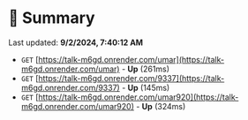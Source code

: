# 📖 Summary
Last updated: **9/2/2024, 7:40:12 AM**

- `GET` [https://talk-m6gd.onrender.com/umar](https://talk-m6gd.onrender.com/umar) - **Up** (261ms)
- `GET` [https://talk-m6gd.onrender.com/9337](https://talk-m6gd.onrender.com/9337) - **Up** (145ms)
- `GET` [https://talk-m6gd.onrender.com/umar920](https://talk-m6gd.onrender.com/umar920) - **Up** (324ms)

